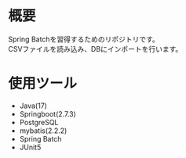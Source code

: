 # 概要
Spring Batchを習得するためのリポジトリです。<br>
CSVファイルを読み込み、DBにインポートを行います。

# 使用ツール
 - Java(17)
 - Springboot(2.7.3)
 - PostgreSQL
 -  mybatis(2.2.2)
 - Spring Batch
 - JUnit5
